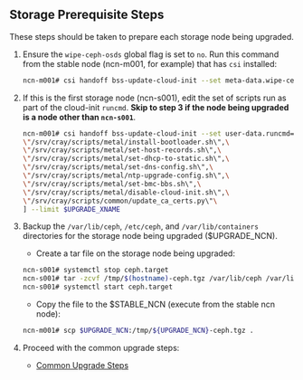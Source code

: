 <h2 id="storage-prerequisite-steps">Storage Prerequisite Steps</h2>

These steps should be taken to prepare each storage node being upgraded.

1. Ensure the `wipe-ceph-osds` global flag is set to `no`.
   Run this command from the stable node (ncn-m001, for example) that has `csi` installed:

   ```bash
   ncn-m001# csi handoff bss-update-cloud-init --set meta-data.wipe-ceph-osds=no --limit Global
   ```

2. If this is the first storage node (ncn-s001), edit the set of scripts run as part of the cloud-init `runcmd`.  **Skip to step 3 if the node being upgraded is a node other than `ncn-s001`**.

     ```bash
     ncn-m001# csi handoff bss-update-cloud-init --set user-data.runcmd=[\
     \"/srv/cray/scripts/metal/install-bootloader.sh\",\
     \"/srv/cray/scripts/metal/set-host-records.sh\",\
     \"/srv/cray/scripts/metal/set-dhcp-to-static.sh\",\
     \"/srv/cray/scripts/metal/set-dns-config.sh\",\
     \"/srv/cray/scripts/metal/ntp-upgrade-config.sh\",\
     \"/srv/cray/scripts/metal/set-bmc-bbs.sh\",\
     \"/srv/cray/scripts/metal/disable-cloud-init.sh\",\
     \"/srv/cray/scripts/common/update_ca_certs.py\"\
     ] --limit $UPGRADE_XNAME
     ```

3. Backup the `/var/lib/ceph`, `/etc/ceph`, and `/var/lib/containers` directories for the storage node being upgraded ($UPGRADE_NCN).

   - Create a tar file on the storage node being upgraded:

   ```bash
   ncn-s001# systemctl stop ceph.target
   ncn-s001# tar -zcvf /tmp/$(hostname)-ceph.tgz /var/lib/ceph /var/lib/containers /etc/ceph
   ncn-s001# systemctl start ceph.target
   ```

   - Copy the file to the $STABLE_NCN (execute from the stable ncn node):

   ```bash
   ncn-m001# scp $UPGRADE_NCN:/tmp/${UPGRADE_NCN}-ceph.tgz .
   ```

4. Proceed with the common upgrade steps:
   - [Common Upgrade Steps](../common/upgrade-steps.md)
